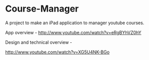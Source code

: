 Course-Manager
==============

A project to make an iPad application to manager youtube courses.

App overview -
http://www.youtube.com/watch?v=eRgBYhVZ0hY

Design and technical overview -

http://www.youtube.com/watch?v=XG5U4NK-BGo
